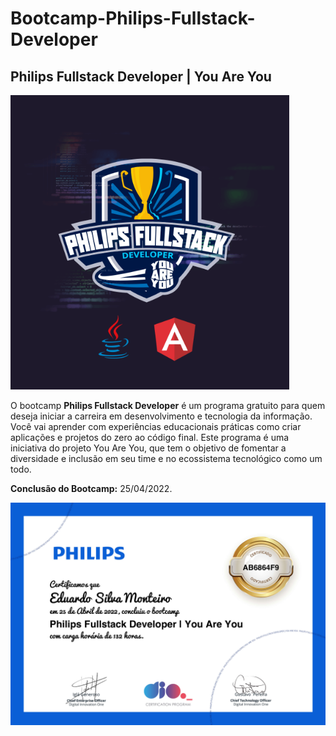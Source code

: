 # Bootcamp-Philips-Fullstack-Developer

## Philips Fullstack Developer | You Are You

![Bootcamp Philips Fullstack Developer](img/logotipo-bootcamp-philips-fullstack-developer.png)


O bootcamp **Philips Fullstack Developer**  é um programa gratuito para quem deseja iniciar a carreira em desenvolvimento e tecnologia da informação. Você vai aprender com experiências educacionais práticas como criar aplicações e projetos do zero ao código final. Este programa é uma iniciativa do projeto You Are You, que tem o objetivo de fomentar a diversidade e inclusão em seu time e no ecossistema tecnológico como um todo. 

**Conclusão do Bootcamp:**  25/04/2022.

![Certificado de Conclusão](/certificados-dio/certificado-bootcamp-philips-developer.png)



